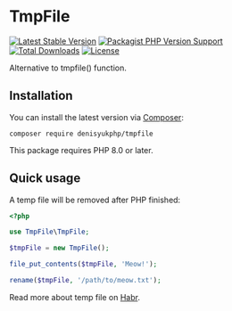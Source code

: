 # TmpFile

[![Latest Stable Version](https://img.shields.io/packagist/v/denisyukphp/tmpfile?style=plastic)](https://packagist.org/packages/denisyukphp/tmpfile)
[![Packagist PHP Version Support](https://img.shields.io/packagist/php-v/denisyukphp/tmpfile?style=plastic&color=8892BF)](https://packagist.org/packages/denisyukphp/tmpfile)
[![Total Downloads](https://img.shields.io/packagist/dt/denisyukphp/tmpfile?style=plastic)](https://packagist.org/packages/denisyukphp/tmpfile)
[![License](https://img.shields.io/packagist/l/denisyukphp/tmpfile?style=plastic&color=428F7E)](https://packagist.org/packages/denisyukphp/tmpfile)

Alternative to tmpfile() function.

## Installation

You can install the latest version via [Composer](https://getcomposer.org/):

```text
composer require denisyukphp/tmpfile
```

This package requires PHP 8.0 or later.

## Quick usage

A temp file will be removed after PHP finished:

```php
<?php

use TmpFile\TmpFile;

$tmpFile = new TmpFile();

file_put_contents($tmpFile, 'Meow!');

rename($tmpFile, '/path/to/meow.txt');
```

Read more about temp file on [Habr](https://habr.com/ru/post/320078/).
